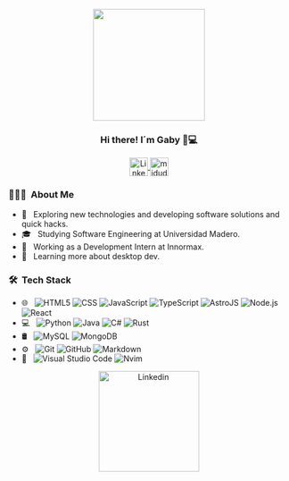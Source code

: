 <p align="center" width="300">
   <img align="center" width="200" src="https://instagram.fpbc2-1.fna.fbcdn.net/v/t51.2885-19/448522192_993494735730878_8699069460785040385_n.jpg?_nc_ht=instagram.fpbc2-1.fna.fbcdn.net&_nc_cat=102&_nc_ohc=bt-_p8_leI8Q7kNvgEZkxCz&edm=AEhyXUkBAAAA&ccb=7-5&oh=00_AYA5z5XCJqkzxDcdg2RW-5Qb4vRN_Of9XOKH9dqkivuUHg&oe=669D1AD2&_nc_sid=8f1549" />
   <h3 align="center">Hi there! I´m Gaby 👋💻</h3>
</p>

<p align="center">
  <a href="https://www.linkedin.com/in/jgabriel-gosorio/" target="blank">
    <img align="center" src="https://upload.wikimedia.org/wikipedia/commons/thumb/c/ca/LinkedIn_logo_initials.png/600px-LinkedIn_logo_initials.png" alt="Linkedin" height="33px" width="33px" />
  </a>
  <span style="width: 8px;"> </span>
  <a href="https://arc.dev/@georgegabeoso" target="blank">
    <img align="center" src="https://media.licdn.com/dms/image/C560BAQEfpxgqA9k46A/company-logo_200_200/0/1652413115835/arcdotdev_logo?e=2147483647&v=beta&t=n5hxoSymghNjm9vwh_ZcRqmCLap3NeadL9p5V_onAQY" alt="midudev" height="33px" width="33px" />
  </a>
</p>
<h3> 👨🏻‍💻 &nbsp;About Me </h3>

- 🤔 &nbsp; Exploring new technologies and developing software solutions and quick hacks.
- 🎓 &nbsp; Studying Software Engineering at Universidad Madero.
- 💼 &nbsp; Working as a Development Intern at Innormax.
- 🌱 &nbsp; Learning more about desktop dev.

<h3> 🛠 &nbsp;Tech Stack</h3>

- 🌐 &nbsp;
  ![HTML5](https://img.shields.io/badge/-HTML5-333333?style=flat&logo=HTML5)
  ![CSS](https://img.shields.io/badge/-CSS-333333?style=flat&logo=CSS3&logoColor=1572B6)
  ![JavaScript](https://img.shields.io/badge/-JavaScript-333333?style=flat&logo=javascript)
  ![TypeScript](https://img.shields.io/badge/-TypeScript-333333?style=flat&logo=typescript&logoColor=3178C6)
  ![AstroJS](https://img.shields.io/badge/AstroJS-333333?style=flat)
  ![Node.js](https://img.shields.io/badge/-Node.js-333333?style=flat&logo=node.js)
  ![React](https://img.shields.io/badge/-React-333333?style=flat&logo=react)
- 💻 &nbsp;
  ![Python](https://img.shields.io/badge/-Python-333333?style=flat&logo=python)
  ![Java](https://img.shields.io/badge/-Java-333333?style=flat&logo=Java&logoColor=007396)
  ![C#](https://img.shields.io/badge/-CSharp-333333?style=flat)
  ![Rust](https://img.shields.io/badge/-Rust-333333?style=flat&logo=rust)
- 🛢 &nbsp;
  ![MySQL](https://img.shields.io/badge/-MySQL-333333?style=flat&logo=mysql)
  ![MongoDB](https://img.shields.io/badge/-MongoDB-333333?style=flat&logo=mongodb)
- ⚙️ &nbsp;
  ![Git](https://img.shields.io/badge/-Git-333333?style=flat&logo=git)
  ![GitHub](https://img.shields.io/badge/-GitHub-333333?style=flat&logo=github)
  ![Markdown](https://img.shields.io/badge/-Markdown-333333?style=flat&logo=markdown)
- 🔧 &nbsp;
  ![Visual Studio Code](https://img.shields.io/badge/-Visual%20Studio%20Code-333333?style=flat&logo=visual-studio-code&logoColor=007ACC)
  ![Nvim](https://img.shields.io/badge/Nvim-333333?style=flat&logo=neovim&logoColor=57A143)
  

<p align="center">
   <a href="https://github.com/CodingGaby" target="blank">
      <img height="180em" align="center" src="https://github-readme-stats.vercel.app/api/top-langs/?username=CodingGaby&theme=onedark&layout=compact" alt="Linkedin"/>
   </a>
</p>
<!--
**CodingGaby/CodingGaby** is a ✨ _special_ ✨ repository because its `README.md` (this file) appears on your GitHub profile.
-->
